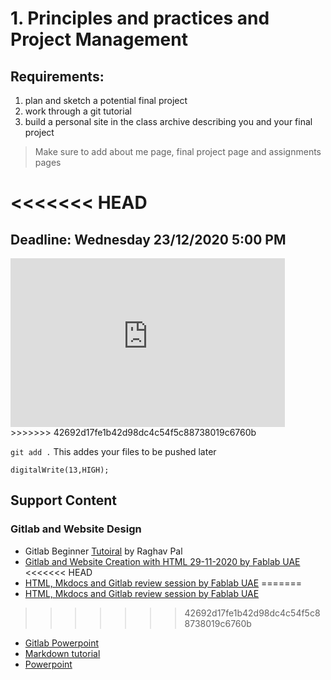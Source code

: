 # 1. Principles and practices and Project Management

## Requirements:
1.    plan and sketch a potential final project
2.    work through a git tutorial
3.   build a personal site in the class archive describing you and your final project
>Make sure to add about me page, final project page and assignments pages


<<<<<<< HEAD
=======
## Deadline: Wednesday 23/12/2020 5:00 PM  

<iframe src="http://free.timeanddate.com/countdown/i7lnb78j/n776/cf12/cm0/cu4/ct0/cs0/ca0/cr0/ss0/cac000/cpc000/pcfff/tcfff/fs400/szw320/szh135/tatTime%20left%20/tac000/tpc000/mac000/mpc000/iso2020-12-23T17:00:00" allowTransparency="true" frameborder="0" width="439" height="270"></iframe>
>>>>>>> 42692d17fe1b42d98dc4c54f5c88738019c6760b

```git add .``` This addes your files to be pushed later
```
digitalWrite(13,HIGH);

```


## Support Content

### Gitlab and Website Design

- Gitlab Beginner [Tutoiral](https://www.youtube.com/playlist?list=PLhW3qG5bs-L8YSnCiyQ-jD8XfHC2W1NL_) by Raghav Pal
- [Gitlab and Website Creation with HTML 29-11-2020 by Fablab UAE](https://www.youtube.com/watch?v=szHQK-osYDA&ab_channel=fablabuae)
<<<<<<< HEAD
- [HTML, Mkdocs and Gitlab review session by Fablab UAE](https://www.youtube.com/watch?v=SXVo0vrsfLg&ab_channel=fablabuae)
=======
- [HTML, Mkdocs and Gitlab review session by Fablab UAE](https://www.youtube.com/watch?v=w3PyxuXb4ms&feature=youtu.be&ab_channel=fablabuae)
>>>>>>> 42692d17fe1b42d98dc4c54f5c88738019c6760b
- [Gitlab Powerpoint](../files/w2/Gitlab.pptx)
- [Markdown tutorial](https://commonmark.org/help/tutorial/index.html)
- [Powerpoint](../testPP.pptx)
